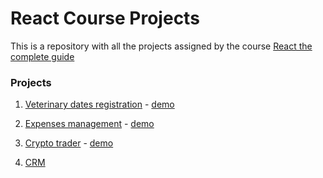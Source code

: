 # React Course Projects

This is a repository with all the projects assigned by the course [React the complete guide](https://www.udemy.com/course/react-de-principiante-a-experto-creando-mas-de-10-aplicaciones/)

### Projects

1. [Veterinary dates registration](https://github.com/FernandoGM15/ReactCourse/tree/main/citas-react) - [demo](https://649c7ce219333a0b084d1af2--storied-palmier-7482f6.netlify.app/)

2. [Expenses management](https://github.com/FernandoGM15/ReactCourse/tree/main/cost%20control) - [demo](https://teal-kashata-875eab.netlify.app/)

3. [Crypto trader](https://github.com/FernandoGM15/ReactCourse/tree/main/cryptos) - [demo](https://64b1c5f9ee9bac1ef6700452--dulcet-dragon-033668.netlify.app/)

4. [CRM](https://github.com/FernandoGM15/ReactCourse/tree/main/crm-react)




